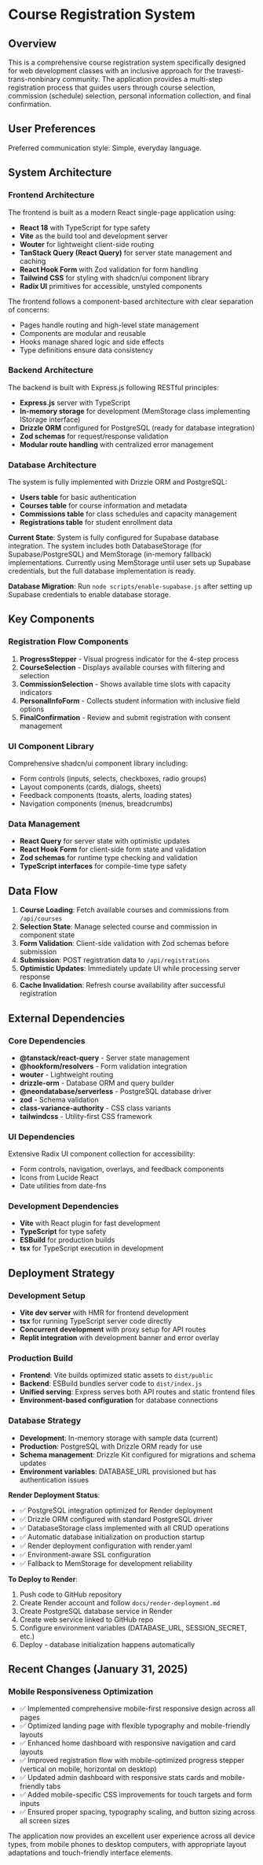 # Course Registration System

## Overview

This is a comprehensive course registration system specifically designed for web development classes with an inclusive approach for the travesti-trans-nonbinary community. The application provides a multi-step registration process that guides users through course selection, commission (schedule) selection, personal information collection, and final confirmation.

## User Preferences

Preferred communication style: Simple, everyday language.

## System Architecture

### Frontend Architecture

The frontend is built as a modern React single-page application using:

- **React 18** with TypeScript for type safety
- **Vite** as the build tool and development server
- **Wouter** for lightweight client-side routing
- **TanStack Query (React Query)** for server state management and caching
- **React Hook Form** with Zod validation for form handling
- **Tailwind CSS** for styling with shadcn/ui component library
- **Radix UI** primitives for accessible, unstyled components

The frontend follows a component-based architecture with clear separation of concerns:
- Pages handle routing and high-level state management
- Components are modular and reusable
- Hooks manage shared logic and side effects
- Type definitions ensure data consistency

### Backend Architecture

The backend is built with Express.js following RESTful principles:

- **Express.js** server with TypeScript
- **In-memory storage** for development (MemStorage class implementing IStorage interface)
- **Drizzle ORM** configured for PostgreSQL (ready for database integration)
- **Zod schemas** for request/response validation
- **Modular route handling** with centralized error management

### Database Architecture

The system is fully implemented with Drizzle ORM and PostgreSQL:

- **Users table** for basic authentication
- **Courses table** for course information and metadata  
- **Commissions table** for class schedules and capacity management
- **Registrations table** for student enrollment data

**Current State**: System is fully configured for Supabase database integration. The system includes both DatabaseStorage (for Supabase/PostgreSQL) and MemStorage (in-memory fallback) implementations. Currently using MemStorage until user sets up Supabase credentials, but the full database implementation is ready.

**Database Migration**: Run `node scripts/enable-supabase.js` after setting up Supabase credentials to enable database storage.

## Key Components

### Registration Flow Components

1. **ProgressStepper** - Visual progress indicator for the 4-step process
2. **CourseSelection** - Displays available courses with filtering and selection
3. **CommissionSelection** - Shows available time slots with capacity indicators
4. **PersonalInfoForm** - Collects student information with inclusive field options
5. **FinalConfirmation** - Review and submit registration with consent management

### UI Component Library

Comprehensive shadcn/ui component library including:
- Form controls (inputs, selects, checkboxes, radio groups)
- Layout components (cards, dialogs, sheets)
- Feedback components (toasts, alerts, loading states)
- Navigation components (menus, breadcrumbs)

### Data Management

- **React Query** for server state with optimistic updates
- **React Hook Form** for client-side form state and validation
- **Zod schemas** for runtime type checking and validation
- **TypeScript interfaces** for compile-time type safety

## Data Flow

1. **Course Loading**: Fetch available courses and commissions from `/api/courses`
2. **Selection State**: Manage selected course and commission in component state
3. **Form Validation**: Client-side validation with Zod schemas before submission
4. **Submission**: POST registration data to `/api/registrations`
5. **Optimistic Updates**: Immediately update UI while processing server response
6. **Cache Invalidation**: Refresh course availability after successful registration

## External Dependencies

### Core Dependencies

- **@tanstack/react-query** - Server state management
- **@hookform/resolvers** - Form validation integration
- **wouter** - Lightweight routing
- **drizzle-orm** - Database ORM and query builder
- **@neondatabase/serverless** - PostgreSQL database driver
- **zod** - Schema validation
- **class-variance-authority** - CSS class variants
- **tailwindcss** - Utility-first CSS framework

### UI Dependencies

Extensive Radix UI component collection for accessibility:
- Form controls, navigation, overlays, and feedback components
- Icons from Lucide React
- Date utilities from date-fns

### Development Dependencies

- **Vite** with React plugin for fast development
- **TypeScript** for type safety
- **ESBuild** for production builds
- **tsx** for TypeScript execution in development

## Deployment Strategy

### Development Setup

- **Vite dev server** with HMR for frontend development
- **tsx** for running TypeScript server code directly
- **Concurrent development** with proxy setup for API routes
- **Replit integration** with development banner and error overlay

### Production Build

- **Frontend**: Vite builds optimized static assets to `dist/public`
- **Backend**: ESBuild bundles server code to `dist/index.js`
- **Unified serving**: Express serves both API routes and static frontend files
- **Environment-based configuration** for database connections

### Database Strategy

- **Development**: In-memory storage with sample data (current)
- **Production**: PostgreSQL with Drizzle ORM ready for use
- **Schema management**: Drizzle Kit configured for migrations and schema updates
- **Environment variables**: DATABASE_URL provisioned but has authentication issues

**Render Deployment Status**:
- ✅ PostgreSQL integration optimized for Render deployment
- ✅ Drizzle ORM configured with standard PostgreSQL driver
- ✅ DatabaseStorage class implemented with all CRUD operations
- ✅ Automatic database initialization on production startup
- ✅ Render deployment configuration with render.yaml
- ✅ Environment-aware SSL configuration
- ✅ Fallback to MemStorage for development reliability

**To Deploy to Render**:
1. Push code to GitHub repository
2. Create Render account and follow `docs/render-deployment.md`
3. Create PostgreSQL database service in Render
4. Create web service linked to GitHub repo
5. Configure environment variables (DATABASE_URL, SESSION_SECRET, etc.)
6. Deploy - database initialization happens automatically

## Recent Changes (January 31, 2025)

### Mobile Responsiveness Optimization
- ✅ Implemented comprehensive mobile-first responsive design across all pages
- ✅ Optimized landing page with flexible typography and mobile-friendly layouts
- ✅ Enhanced home dashboard with responsive navigation and card layouts
- ✅ Improved registration flow with mobile-optimized progress stepper (vertical on mobile, horizontal on desktop)
- ✅ Updated admin dashboard with responsive stats cards and mobile-friendly tabs
- ✅ Added mobile-specific CSS improvements for touch targets and form inputs
- ✅ Ensured proper spacing, typography scaling, and button sizing across all screen sizes

The application now provides an excellent user experience across all device types, from mobile phones to desktop computers, with appropriate layout adaptations and touch-friendly interface elements.